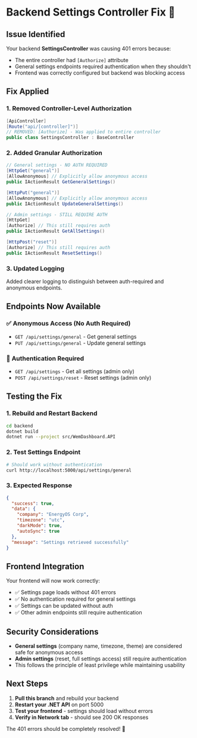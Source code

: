 # Backend Settings Controller Fix 🔧

## Issue Identified
Your backend **SettingsController** was causing 401 errors because:
- The entire controller had `[Authorize]` attribute
- General settings endpoints required authentication when they shouldn't
- Frontend was correctly configured but backend was blocking access

## Fix Applied

### 1. **Removed Controller-Level Authorization**
```csharp
[ApiController]
[Route("api/[controller]")]
// REMOVED: [Authorize] - Was applied to entire controller
public class SettingsController : BaseController
```

### 2. **Added Granular Authorization**
```csharp
// General settings - NO AUTH REQUIRED
[HttpGet("general")]
[AllowAnonymous] // Explicitly allow anonymous access
public IActionResult GetGeneralSettings()

[HttpPut("general")]
[AllowAnonymous] // Explicitly allow anonymous access
public IActionResult UpdateGeneralSettings()

// Admin settings - STILL REQUIRE AUTH
[HttpGet]
[Authorize] // This still requires auth
public IActionResult GetAllSettings()

[HttpPost("reset")]
[Authorize] // This still requires auth
public IActionResult ResetSettings()
```

### 3. **Updated Logging**
Added clearer logging to distinguish between auth-required and anonymous endpoints.

## Endpoints Now Available

### ✅ **Anonymous Access (No Auth Required)**
- `GET /api/settings/general` - Get general settings
- `PUT /api/settings/general` - Update general settings

### 🔐 **Authentication Required**
- `GET /api/settings` - Get all settings (admin only)
- `POST /api/settings/reset` - Reset settings (admin only)

## Testing the Fix

### 1. **Rebuild and Restart Backend**
```bash
cd backend
dotnet build
dotnet run --project src/WemDashboard.API
```

### 2. **Test Settings Endpoint**
```bash
# Should work without authentication
curl http://localhost:5000/api/settings/general
```

### 3. **Expected Response**
```json
{
  "success": true,
  "data": {
    "company": "EnergyOS Corp",
    "timezone": "utc",
    "darkMode": true,
    "autoSync": true
  },
  "message": "Settings retrieved successfully"
}
```

## Frontend Integration

Your frontend will now work correctly:
- ✅ Settings page loads without 401 errors
- ✅ No authentication required for general settings
- ✅ Settings can be updated without auth
- ✅ Other admin endpoints still require authentication

## Security Considerations

- **General settings** (company name, timezone, theme) are considered safe for anonymous access
- **Admin settings** (reset, full settings access) still require authentication
- This follows the principle of least privilege while maintaining usability

## Next Steps

1. **Pull this branch** and rebuild your backend
2. **Restart your .NET API** on port 5000
3. **Test your frontend** - settings should load without errors
4. **Verify in Network tab** - should see 200 OK responses

The 401 errors should be completely resolved! 🎉
